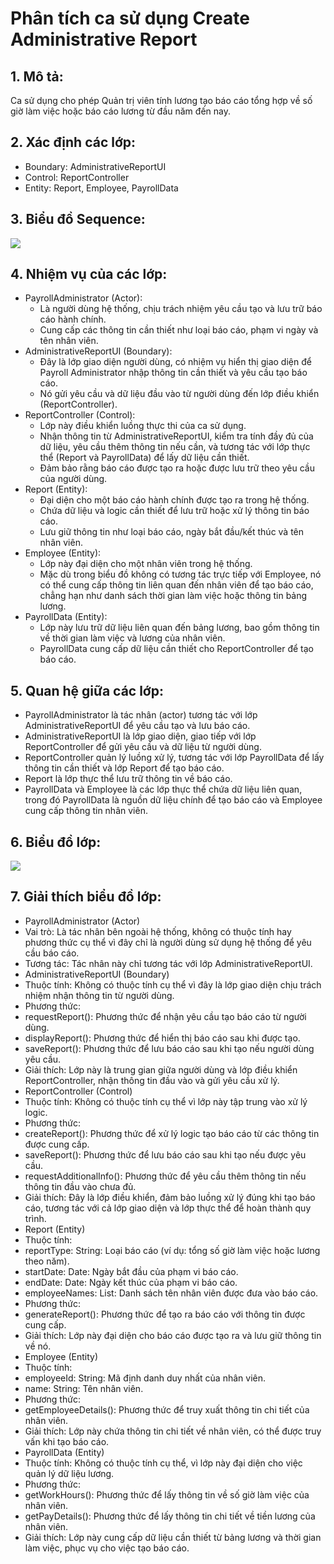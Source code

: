 # Phân tích ca sử dụng Create Administrative Report
## 1. Mô tả:
Ca sử dụng cho phép Quản trị viên tính lương tạo báo cáo tổng hợp về số giờ làm việc hoặc báo cáo lương từ đầu năm đến nay.

## 2. Xác định các lớp:
- Boundary: AdministrativeReportUI
- Control: ReportController
- Entity: Report, Employee, PayrollData

## 3. Biểu đồ Sequence:
![](https://www.planttext.com/api/plantuml/png/f5LBRjmm3Dth53p0f0UOHP4WwM8MBO86FG1ZqGu1MN8ase3FraMFr2kKygUUfbQHcSx65aTyV8zwb7z-_t6R1AFqhJDOIOZmY6CCpjtPbZqdYQX1ynnwRp6ES1RcWRvI5w9yEvagUD4ic0FtyyfHDEI5PLpYw-fJsxam4gthfUG32XgpLnzkFXOg7nNwjQSa806gI2W4SIwsdv2Xth8yAeEKbZnzJ83cxQxta5WWPEpe07OYWxxHTreaWyUMqiKY7sCOsAxIL2WBHSQBD3wHjty167G29r-7s2f4y505PKf21lItruApmygw9J8DAeigIYaxnEPJpCbd6_S9QN8V_PQmLssE7U7-ZwFTTfUGf_yQygIT8Lk4B_NxWLFdS5phaKi4dpabzWtmrgsBSLUVj0MiQtrHmhlO7tsNNMitWsZmlsOouN3LHEfxpR5TyyiZkSTjOp2bkr3DvaPLc0UmA6ZdPbWwN03wbsUVpgI_mwsvWfq7SihquVTTT8M3lmJXUZKmM4uLHgiuqtagj3BZvaKWrFit_gcU1XCuGUznG7Rux0YqJUm7T6mF1ZrGZ1ffy-WtbFVQUN387gOUoKkXrvKcHve-FJ0lAt8VChkicuovrTVyKVe5003__mC0)

## 4. Nhiệm vụ của các lớp:
- PayrollAdministrator (Actor):
  - Là người dùng hệ thống, chịu trách nhiệm yêu cầu tạo và lưu trữ báo cáo hành chính.
  - Cung cấp các thông tin cần thiết như loại báo cáo, phạm vi ngày và tên nhân viên.
- AdministrativeReportUI (Boundary):
  - Đây là lớp giao diện người dùng, có nhiệm vụ hiển thị giao diện để Payroll Administrator nhập thông tin cần thiết và yêu cầu tạo báo cáo.
  - Nó gửi yêu cầu và dữ liệu đầu vào từ người dùng đến lớp điều khiển (ReportController).
- ReportController (Control):
  - Lớp này điều khiển luồng thực thi của ca sử dụng.
  - Nhận thông tin từ AdministrativeReportUI, kiểm tra tính đầy đủ của dữ liệu, yêu cầu thêm thông tin nếu cần, và tương tác với lớp thực thể (Report và PayrollData) để lấy dữ liệu cần thiết.
  - Đảm bảo rằng báo cáo được tạo ra hoặc được lưu trữ theo yêu cầu của người dùng.
- Report (Entity):
  - Đại diện cho một báo cáo hành chính được tạo ra trong hệ thống.
  - Chứa dữ liệu và logic cần thiết để lưu trữ hoặc xử lý thông tin báo cáo.
  - Lưu giữ thông tin như loại báo cáo, ngày bắt đầu/kết thúc và tên nhân viên.
- Employee (Entity):
  - Lớp này đại diện cho một nhân viên trong hệ thống.
  - Mặc dù trong biểu đồ không có tương tác trực tiếp với Employee, nó có thể cung cấp thông tin liên quan đến nhân viên để tạo báo cáo, chẳng hạn như danh sách thời gian làm việc hoặc thông tin bảng lương.
- PayrollData (Entity):
  - Lớp này lưu trữ dữ liệu liên quan đến bảng lương, bao gồm thông tin về thời gian làm việc và lương của nhân viên.
  - PayrollData cung cấp dữ liệu cần thiết cho ReportController để tạo báo cáo.
    
## 5. Quan hệ giữa các lớp: 
- PayrollAdministrator là tác nhân (actor) tương tác với lớp AdministrativeReportUI để yêu cầu tạo và lưu báo cáo.
- AdministrativeReportUI là lớp giao diện, giao tiếp với lớp ReportController để gửi yêu cầu và dữ liệu từ người dùng.
- ReportController quản lý luồng xử lý, tương tác với lớp PayrollData để lấy thông tin cần thiết và lớp Report để tạo báo cáo.
- Report là lớp thực thể lưu trữ thông tin về báo cáo.
- PayrollData và Employee là các lớp thực thể chứa dữ liệu liên quan, trong đó PayrollData là nguồn dữ liệu chính để tạo báo cáo và Employee cung cấp thông tin nhân viên.

## 6. Biểu đồ lớp:
![](https://www.planttext.com/api/plantuml/png/V9BFIiGm4CRlUOeSzT0NABBiuWeMHCG_U1usun9CapgP2aLyCWy-agzWiarYkrLx2FIRcTzycSdNn-VQCn3thH5YPy1xkL6jjjep0UjNlCNE4Jyqyat8mqVuqgFdKJyvJQhIlZCm7AaUCY18xxd1g9mxo-ICGIhe7I4m_iUOMTWefLax2wQnJsxP8N6ha1z_xuSEQtd7fEq-1GvNtuQUjOndKj6gfTPsnWs8rz2Yh-LLcC_PY5ebKtkqI5FxnSr5gYr-CgnHHtvieC-aYELSlqK6RVmKVGD3d64m2cMAeUBHqVEbwycNaGKnvCu8V-ovgbQB3Od5odwoVezDZ8cfoHZBzn5Y7KOTNzut0000__y30000)

## 7. Giải thích biểu đồ lớp:
- PayrollAdministrator (Actor)
 - Vai trò: Là tác nhân bên ngoài hệ thống, không có thuộc tính hay phương thức cụ thể vì đây chỉ là người dùng sử dụng hệ thống để yêu cầu báo cáo.
 - Tương tác: Tác nhân này chỉ tương tác với lớp AdministrativeReportUI.
- AdministrativeReportUI (Boundary)
 - Thuộc tính: Không có thuộc tính cụ thể vì đây là lớp giao diện chịu trách nhiệm nhận thông tin từ người dùng.
 - Phương thức:
  - requestReport(): Phương thức để nhận yêu cầu tạo báo cáo từ người dùng.
  - displayReport(): Phương thức để hiển thị báo cáo sau khi được tạo.
  - saveReport(): Phương thức để lưu báo cáo sau khi tạo nếu người dùng yêu cầu.
 - Giải thích: Lớp này là trung gian giữa người dùng và lớp điều khiển ReportController, nhận thông tin đầu vào và gửi yêu cầu xử lý.
- ReportController (Control)
 - Thuộc tính: Không có thuộc tính cụ thể vì lớp này tập trung vào xử lý logic.
 - Phương thức:
  - createReport(): Phương thức để xử lý logic tạo báo cáo từ các thông tin được cung cấp.
  - saveReport(): Phương thức để lưu báo cáo sau khi tạo nếu được yêu cầu.
  - requestAdditionalInfo(): Phương thức để yêu cầu thêm thông tin nếu thông tin đầu vào chưa đủ.
 - Giải thích: Đây là lớp điều khiển, đảm bảo luồng xử lý đúng khi tạo báo cáo, tương tác với cả lớp giao diện và lớp thực thể để hoàn thành quy trình.
- Report (Entity)
 - Thuộc tính:
  - reportType: String: Loại báo cáo (ví dụ: tổng số giờ làm việc hoặc lương theo năm).
  - startDate: Date: Ngày bắt đầu của phạm vi báo cáo.
  - endDate: Date: Ngày kết thúc của phạm vi báo cáo.
  - employeeNames: List<String>: Danh sách tên nhân viên được đưa vào báo cáo.
 - Phương thức:
  - generateReport(): Phương thức để tạo ra báo cáo với thông tin được cung cấp.
 - Giải thích: Lớp này đại diện cho báo cáo được tạo ra và lưu giữ thông tin về nó.
- Employee (Entity)
 - Thuộc tính:
  - employeeId: String: Mã định danh duy nhất của nhân viên.
  - name: String: Tên nhân viên.
 - Phương thức:
  - getEmployeeDetails(): Phương thức để truy xuất thông tin chi tiết của nhân viên.
 - Giải thích: Lớp này chứa thông tin chi tiết về nhân viên, có thể được truy vấn khi tạo báo cáo.
- PayrollData (Entity)
 - Thuộc tính: Không có thuộc tính cụ thể, vì lớp này đại diện cho việc quản lý dữ liệu lương.
 - Phương thức:
  - getWorkHours(): Phương thức để lấy thông tin về số giờ làm việc của nhân viên.
  - getPayDetails(): Phương thức để lấy thông tin chi tiết về tiền lương của nhân viên.
 - Giải thích: Lớp này cung cấp dữ liệu cần thiết từ bảng lương và thời gian làm việc, phục vụ cho việc tạo báo cáo.
